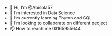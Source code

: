 - 👋 Hi, I’m @Abisola57
- 👀 I’m interested in Data Science
- 🌱 I’m currently learning Phyton and SQL
- 💞️ I’m looking to collaborate on different peoject
- 📫 How to reach me 08165955644

<!---
Abisola57/Abisola57 is a ✨ special ✨ repository because its `README.md` (this file) appears on your GitHub profile.
You can click the Preview link to take a look at your changes.
--->
